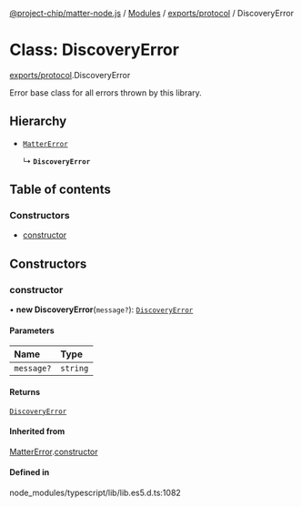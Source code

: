 [@project-chip/matter-node.js](../README.md) / [Modules](../modules.md) / [exports/protocol](../modules/exports_protocol.md) / DiscoveryError

# Class: DiscoveryError

[exports/protocol](../modules/exports_protocol.md).DiscoveryError

Error base class for all errors thrown by this library.

## Hierarchy

- [`MatterError`](exports_common.MatterError.md)

  ↳ **`DiscoveryError`**

## Table of contents

### Constructors

- [constructor](exports_protocol.DiscoveryError.md#constructor)

## Constructors

### constructor

• **new DiscoveryError**(`message?`): [`DiscoveryError`](exports_protocol.DiscoveryError.md)

#### Parameters

| Name | Type |
| :------ | :------ |
| `message?` | `string` |

#### Returns

[`DiscoveryError`](exports_protocol.DiscoveryError.md)

#### Inherited from

[MatterError](exports_common.MatterError.md).[constructor](exports_common.MatterError.md#constructor)

#### Defined in

node_modules/typescript/lib/lib.es5.d.ts:1082
